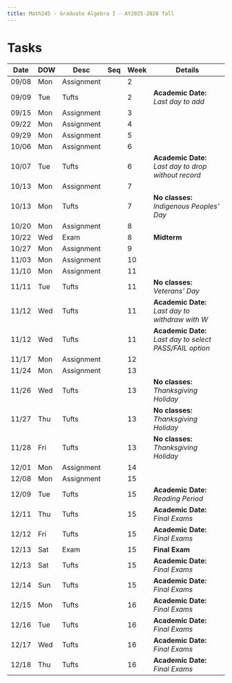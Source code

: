 ```yaml
---
title: Math245 - Graduate Algebra I - AY2025-2026 fall
---
```


# **Tasks**
  

  | Date  | DOW | Desc       | Seq | Week | Details                                                  |
  |-------|-----|------------|-----|------|----------------------------------------------------------|
  | 09/08 | Mon | Assignment |     | 2    |                                                          |
  | 09/09 | Tue | Tufts      |     | 2    | **Academic Date:** *Last day to add*                     |
  | 09/15 | Mon | Assignment |     | 3    |                                                          |
  | 09/22 | Mon | Assignment |     | 4    |                                                          |
  | 09/29 | Mon | Assignment |     | 5    |                                                          |
  | 10/06 | Mon | Assignment |     | 6    |                                                          |
  | 10/07 | Tue | Tufts      |     | 6    | **Academic Date:** *Last day to drop without record*     |
  | 10/13 | Mon | Assignment |     | 7    |                                                          |
  | 10/13 | Mon | Tufts      |     | 7    | **No classes:** *Indigenous Peoples' Day*                |
  | 10/20 | Mon | Assignment |     | 8    |                                                          |
  | 10/22 | Wed | Exam       |     | 8    | **Midterm**                                              |
  | 10/27 | Mon | Assignment |     | 9    |                                                          |
  | 11/03 | Mon | Assignment |     | 10   |                                                          |
  | 11/10 | Mon | Assignment |     | 11   |                                                          |
  | 11/11 | Tue | Tufts      |     | 11   | **No classes:** *Veterans' Day*                          |
  | 11/12 | Wed | Tufts      |     | 11   | **Academic Date:** *Last day to withdraw with W*         |
  | 11/12 | Wed | Tufts      |     | 11   | **Academic Date:** *Last day to select PASS/FAIL option* |
  | 11/17 | Mon | Assignment |     | 12   |                                                          |
  | 11/24 | Mon | Assignment |     | 13   |                                                          |
  | 11/26 | Wed | Tufts      |     | 13   | **No classes:** *Thanksgiving Holiday*                   |
  | 11/27 | Thu | Tufts      |     | 13   | **No classes:** *Thanksgiving Holiday*                   |
  | 11/28 | Fri | Tufts      |     | 13   | **No classes:** *Thanksgiving Holiday*                   |
  | 12/01 | Mon | Assignment |     | 14   |                                                          |
  | 12/08 | Mon | Assignment |     | 15   |                                                          |
  | 12/09 | Tue | Tufts      |     | 15   | **Academic Date:** *Reading Period*                      |
  | 12/11 | Thu | Tufts      |     | 15   | **Academic Date:** *Final Exams*                         |
  | 12/12 | Fri | Tufts      |     | 15   | **Academic Date:** *Final Exams*                         |
  | 12/13 | Sat | Exam       |     | 15   | **Final Exam**                                           |
  | 12/13 | Sat | Tufts      |     | 15   | **Academic Date:** *Final Exams*                         |
  | 12/14 | Sun | Tufts      |     | 15   | **Academic Date:** *Final Exams*                         |
  | 12/15 | Mon | Tufts      |     | 16   | **Academic Date:** *Final Exams*                         |
  | 12/16 | Tue | Tufts      |     | 16   | **Academic Date:** *Final Exams*                         |
  | 12/17 | Wed | Tufts      |     | 16   | **Academic Date:** *Final Exams*                         |
  | 12/18 | Thu | Tufts      |     | 16   | **Academic Date:** *Final Exams*                         |
